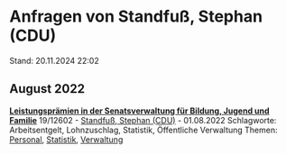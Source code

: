 # Anfragen von Standfuß, Stephan (CDU)

Stand: 20.11.2024 22:02

## August 2022
**[Leistungsprämien in der Senatsverwaltung für Bildung, Jugend und Familie](https://pardok.parlament-berlin.de/starweb/adis/citat/VT/19/SchrAnfr/S19-12602.pdf)**
19/12602 - [Standfuß, Stephan (CDU)](autor_standfuss_stephan_cdu.md) - 01.08.2022
Schlagworte: Arbeitsentgelt, Lohnzuschlag, Statistik, Öffentliche Verwaltung
Themen: [Personal](thema_personal.md), [Statistik](thema_statistik.md), [Verwaltung](thema_verwaltung.md)

